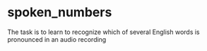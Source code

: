 # spoken_numbers
The task is to learn to recognize which of several English words is pronounced in an audio recording
